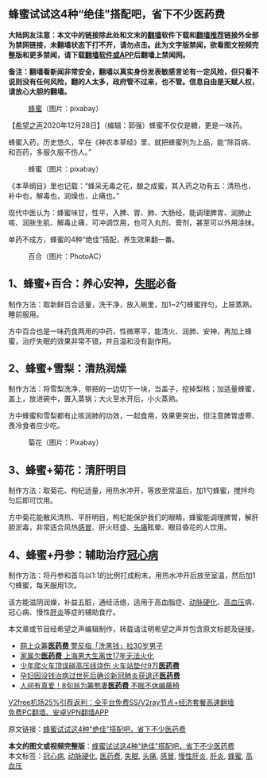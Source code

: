  <h2>蜂蜜试试这4种“绝佳”搭配吧，省下不少医药费</h2> <p class="notice"><b>大陆网友注意：本文中的链接除此处和文末的<a href="https://github.com/bannedbook/fanqiang" >翻墙</a>软件下载和<a href="https://github.com/killgcd/justmysocks/blob/master/README.md">翻墙推荐</a>链接外全部为禁网链接，未翻墙状态下打不开，请勿点击。此为文字版禁闻，欲看图文视频完整版和更多禁闻，请下载<a href="https://github.com/bannedbook/fanqiang">翻墙软件或APP</a>后翻墙上禁闻网。</p><p>备注：翻墙看新闻非常安全，翻墙以真实身份发表敏感言论有一定风险，但只看不说则没有任何风险，翻的人太多，政府管不过来，也不管。信息自由是天赋人权，请放心大胆的翻墙。</b></p>  <div class="entry"> <figure><figcaption><a href="https://www.bannedbook.org/bnews/tag/%E8%9C%82%E8%9C%9C/" class="st_tag internal_tag" rel="tag" title="标签 蜂蜜 下的日志">蜂蜜</a>（图片：pixabay）</figcaption></figure> <p>【<span class='wp_keywordlink_affiliate'><a href="https://www.soundofhope.org" title="希望之声" target="_blank">希望之声</a></span>2020年12月28日】（编辑：郭强）蜂蜜不仅仅是糖，更是一味药。</p> <p>蜂蜜入药，历史悠久，早在《神农本草经》里，就把蜂蜜列为上品，能“除百病、和百药，多服久服不伤人。”</p> <figure><figcaption>蜂蜜（图片：pixabay）</figcaption></figure> <p>《本草纲目》里也记载：“蜂采无毒之花，酿之成蜜，其入药之功有五：清热也，补中也，解毒也，润燥也，止痛也。”</p> <p>现代中医认为：蜂蜜味甘，性平，入脾、胃、肺、大肠经，能调理脾胃、润肺止咳、润肤生肌、解毒止痛，可冲调饮用，也可入丸剂、膏剂，甚至可以外用涂抹。</p> <p>单药不成方，蜂蜜的4种“绝佳”搭配，养生效果翻一番。</p>  <figure><figcaption>百合（图片：PhotoAC）</figcaption></figure> <h2>1、蜂蜜+百合：养心安神，<a href="https://www.bannedbook.org/bnews/tag/%e5%a4%b1%e7%9c%a0/" class="st_tag internal_tag" rel="tag" title="标签 失眠 下的日志">失眠</a>必备</h2> <p>制作方法：取新鲜百合适量，洗干净，放入碗里，加1~2勺蜂蜜拌匀，上屉蒸熟，睡前服用。</p> <p>方中百合也是一味药食两用的中药，性微寒平，能清火、润肺、安神，再加上蜂蜜，治疗失眠的效果非常不错，并且温和没有副作用。</p> <h2>2、蜂蜜+雪梨：清热润燥</h2> <p>制作方法：将雪梨洗净，带把的一边切下一块，当盖子，挖掉梨核；加适量蜂蜜，盖上，放进碗中，置入蒸锅；大火至水开后，小火蒸熟。</p> <p>方中蜂蜜和雪梨都有止咳润肺的功效，一起食用，效果更突出，但注意脾胃虚寒、畏冷食者应少吃。</p> <figure><figcaption>菊花（图片：Pixabay）</figcaption></figure> <h2>3、蜂蜜+菊花：清肝明目</h2> <p>制作方法：取菊花、枸杞适量，用热水冲开，等放至常温后，加1勺蜂蜜，搅拌均匀后即可饮用。</p>  <p>方中菊花能散风清热、平肝明目，枸杞能保护我们的眼睛，蜂蜜能调理脾胃，解肝胆淤毒，非常适合风热<a href="https://www.bannedbook.org/bnews/tag/%E6%84%9F%E5%86%92/" class="st_tag internal_tag" rel="tag" title="标签 感冒 下的日志">感冒</a>、肝火旺盛、<a href="https://www.bannedbook.org/bnews/tag/%e5%a4%b4%e7%97%9b/" class="st_tag internal_tag" rel="tag" title="标签 头痛 下的日志">头痛</a>眩晕、眼目昏花的人饮用。</p> <h2>4、蜂蜜+丹参：辅助治疗<a href="https://www.bannedbook.org/bnews/tag/%E5%86%A0%E5%BF%83%E7%97%85/" class="st_tag internal_tag" rel="tag" title="标签 冠心病 下的日志">冠心病</a></h2> <p>制作方法：将丹参和首乌以1:1的比例打成粉末，用热水冲开后放至室温，然后加1勺蜂蜜，每天服用1次。</p> <p>该方能滋阴润燥，补益五脏，通经活络，适用于高血脂症、<a href="https://www.bannedbook.org/bnews/tag/%e5%8a%a8%e8%84%89%e7%a1%ac%e5%8c%96/" class="st_tag internal_tag" rel="tag" title="标签 动脉硬化 下的日志">动脉硬化</a>、<a href="https://www.bannedbook.org/bnews/tag/%e9%ab%98%e8%a1%80%e5%8e%8b/" class="st_tag internal_tag" rel="tag" title="标签 高血压 下的日志">高血压</a>病、冠心病、慢性<a href="https://www.bannedbook.org/bnews/tag/%E8%82%9D%E7%82%8E/" class="st_tag internal_tag" rel="tag" title="标签 肝炎 下的日志">肝炎</a>等症的辅助食疗。</p> <p>本文章或节目经希望之声编辑制作，转载请注明希望之声并包含原文标题及链接。</p> <ul class='op-related-articles' title='相关阅读'> <li><a href='https://www.bannedbook.org/bnews/headline/20201116/1432038.html' target='_blank'>网上众筹<b>医药费</b> 警反指「洗黑钱」拉30岁男子</a></li> <li><a href='https://www.bannedbook.org/bnews/comments/20201105/1426254.html' target='_blank'>家属欠<b>医药费</b> 上海男大生离世17年无法火化</a></li> <li><a href='https://www.bannedbook.org/bnews/baitai/20200528/1335668.html' target='_blank'>少年爬火车顶误碰高压线烧伤 火车站垫付9万<b>医药费</b></a></li> <li><a href='https://www.bannedbook.org/bnews/baitai/20200514/1328496.html' target='_blank'>孕妇因没钱治病过世死后确诊新冠肺炎获退还<b>医药费</b></a></li> <li><a href='https://www.bannedbook.org/bnews/comments/20200428/1320414.html' target='_blank'>人间有真爱！8旬翁为筹憨妻<b>医药费</b> 不眠不休编藤椅</a></li> </ul> <p class="texttj"> <a href="https://www.bannedbook.org/forum23/topic22702.html" target="_blank">V2free机场25%引荐返利：全平台免费SS/V2ray节点+经济套餐高速翻墙</a><br/> <a href="https://github.com/bannedbook/fanqiang/wiki/%E7%A6%81%E9%97%BB%E7%BD%91%E5%AE%89%E5%8D%93%E7%BF%BB%E5%A2%99%E6%96%B0%E9%97%BBAPP" target="_blank">免费PC翻墙、安卓VPN翻墙APP</a></p><p>原文链接：<a class="src_link"  href="https://www.soundofhope.org/post/457159" target="_blank">蜂蜜试试这4种“绝佳”搭配吧，省下不少医药费</a></p> <a name='sharetosocial'></a>       <div><b>本文的图文或视频完整版</b>：<a href='https://www.bannedbook.org/bnews/comments/20201228/1456492.html'>蜂蜜试试这4种“绝佳”搭配吧，省下不少医药费</a></div>  </div><!--END ENTRY--> <div class="postfooter"> <div>本文标签：<a href="https://www.bannedbook.org/bnews/tag/%E5%86%A0%E5%BF%83%E7%97%85/" rel="tag">冠心病</a>, <a href="https://www.bannedbook.org/bnews/tag/%e5%8a%a8%e8%84%89%e7%a1%ac%e5%8c%96/" rel="tag">动脉硬化</a>, <a href="https://www.bannedbook.org/bnews/tag/%E5%8C%BB%E8%8D%AF%E8%B4%B9/" rel="tag">医药费</a>, <a href="https://www.bannedbook.org/bnews/tag/%e5%a4%b1%e7%9c%a0/" rel="tag">失眠</a>, <a href="https://www.bannedbook.org/bnews/tag/%e5%a4%b4%e7%97%9b/" rel="tag">头痛</a>, <a href="https://www.bannedbook.org/bnews/tag/%E6%84%9F%E5%86%92/" rel="tag">感冒</a>, <a href="https://www.bannedbook.org/bnews/tag/%e6%85%a2%e6%80%a7%e8%82%9d%e7%82%8e/" rel="tag">慢性肝炎</a>, <a href="https://www.bannedbook.org/bnews/tag/%E8%82%9D%E7%82%8E/" rel="tag">肝炎</a>, <a href="https://www.bannedbook.org/bnews/tag/%E8%9C%82%E8%9C%9C/" rel="tag">蜂蜜</a>, <a href="https://www.bannedbook.org/bnews/tag/%e9%ab%98%e8%a1%80%e5%8e%8b/" rel="tag">高血压</a></div>  </div><!--END POSTFOOTER--> 
